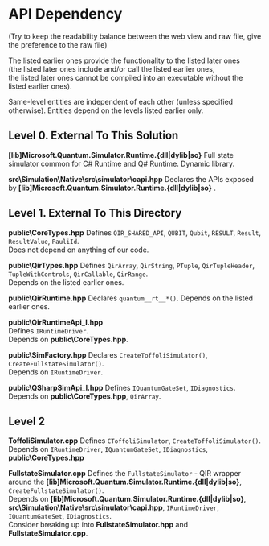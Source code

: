# API Dependency

(Try to keep the readability balance between the web view and raw file, give the preference to the raw file)

The listed earlier ones provide the functionality to the listed later ones  
(the listed later ones include and/or call the listed earlier ones,  
the listed later ones cannot be compiled into an executable without the listed earlier ones).  

Same-level entities are independent of each other (unless specified otherwise). Entities depend on the levels listed earlier only.  


## Level 0. External To This Solution

**[lib]Microsoft.Quantum.Simulator.Runtime.{dll|dylib|so}** 
                            Full state simulator common for C# Runtime and Q# Runtime. Dynamic library.

**src\Simulation\Native\src\simulator\capi.hpp**
                            Declares the APIs exposed by **[lib]Microsoft.Quantum.Simulator.Runtime.{dll|dylib|so}** .


## Level 1. External To This Directory

**public\CoreTypes.hpp**    Defines `QIR_SHARED_API`, `QUBIT`, `Qubit`, `RESULT`, `Result`, `ResultValue`, `PauliId`.  
                            Does not depend on anything of our code.

**public\QirTypes.hpp**     Defines `QirArray`, `QirString`, `PTuple`, `QirTupleHeader`, `TupleWithControls`, `QirCallable`, `QirRange`.  
                            Depends on the listed earlier ones.

**public\QirRuntime.hpp**   Declares `quantum__rt__*()`. Depends on the listed earlier ones.  

**public\QirRuntimeApi_I.hpp**  
                            Defines `IRuntimeDriver`.  
                            Depends on **public\CoreTypes.hpp**.

**public\SimFactory.hpp**   Declares `CreateToffoliSimulator()`, `CreateFullstateSimulator()`.  
                            Depends on `IRuntimeDriver`.

**public\QSharpSimApi_I.hpp**
                            Defines `IQuantumGateSet`, `IDiagnostics`.  
                            Depends on **public\CoreTypes.hpp**, `QirArray`.


## Level 2

**ToffoliSimulator.cpp**    Defines `CToffoliSimulator`, `CreateToffoliSimulator()`.  
                            Depends on `IRuntimeDriver`, `IQuantumGateSet`, `IDiagnostics`, **public\CoreTypes.hpp**

**FullstateSimulator.cpp**  Defines the `FullstateSimulator` - QIR wrapper around the **[lib]Microsoft.Quantum.Simulator.Runtime.{dll|dylib|so}**, `CreateFullstateSimulator()`.  
                            Depends on **[lib]Microsoft.Quantum.Simulator.Runtime.{dll|dylib|so}**, **src\Simulation\Native\src\simulator\capi.hpp**,
                            `IRuntimeDriver`, `IQuantumGateSet`, `IDiagnostics`.  
                            Consider breaking up into **FullstateSimulator.hpp** and **FullstateSimulator.cpp**.
